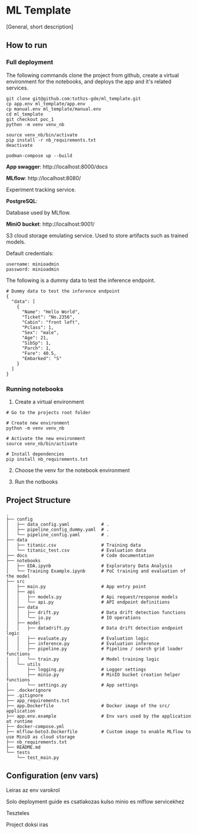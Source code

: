 # ML Template

[General, short description]

## How to run

### Full deployment

The following commands clone the project from github, create a virtual environment for the notebooks, and deploys the app and it's related services.

```
git clone git@github.com:tothzs-gde/ml_template.git
cp app.env ml_template/app.env
cp manual.env ml_template/manual.env
cd ml_template
git checkout poc_1
python -m venv venv_nb

source venv_nb/bin/activate
pip install -r nb_requirements.txt
deactivate

podman-compose up --build
```

**App swagger**: http://localhost:8000/docs

**MLflow**: http://localhost:8080/

Experiment tracking service.

**PostgreSQL**:

Database used by MLflow.

**MiniO bucket**: http://localhost:9001/

S3 cloud storage emulating service. Used to store artifacts such as trained models.

Default credentials:

```
username: minioadmin
password: minioadmin
```

The following is a dummy data to test the inference endpoint.

```
# Dummy data to test the inference endpoint
{
  "data": [
    {
      "Name": "Hello World",
      "Ticket": "No.2356",
      "Cabin": "front left",
      "Pclass": 1,
      "Sex": "male",
      "Age": 21,
      "SibSp": 1,
      "Parch": 1,
      "Fare": 40.5,
      "Embarked": "S"
    }
  ]
}
```

### Running notebooks

1. Create a virtual environment

```
# Go to the projects root folder

# Create new environment
python -m venv venv_nb

# Activate the new environment
source venv_nb/bin/activate

# Install dependencies
pip install nb_requirements.txt
```

2. Choose the venv for the notebook environment

3. Run the notbooks

## Project Structure

```
.
├── config
│   ├── data_config.yaml            # .
│   ├── pipeline_config_dummy.yaml  # .
│   └── pipeline_config.yaml        # .
├── data
│   ├── titanic.csv                 # Training data
│   └── titanic_test.csv            # Evaluation data
├── docs                            # Code documentation
├── notebooks
│   ├── EDA.ipynb                   # Exploratory Data Analysis
│   └── Training Example.ipynb      # PoC training and evaluation of the model
├── src
│   ├── main.py                     # App entry point
│   ├── api
│   │   ├── models.py               # Api request/response models
│   │   └── api.py                  # API endpoint definitions
│   ├── data
│   │   ├── drift.py                # Data drift detection functions
│   │   └── io.py                   # IO operations
│   ├── model
│   │   ├── datadrift.py            # Data drift detection endpoint logic
│   │   ├── evaluate.py             # Evaluation logic
│   │   ├── inference.py            # Evaluation inference
│   │   ├── pipeline.py             # Pipeline / search grid loader functions
│   │   └── train.py                # Model training logic
│   └── utils
│       ├── logging.py              # Logger settings
│       ├── minio.py                # MinIO bucket creation helper functions
│       └── settings.py             # App settings
├── .dockerignore
├── .gitignore
├── app_requirements.txt
├── app.Dockerfile                  # Docker image of the src/ application
├── app.env.example                 # Env vars used by the application at runtime
├── docker-compose.yml
├── mlflow-boto3.Dockerfile         # Custom image to enable MLflow to use MiniO as cloud storage
├── nb_requirements.txt
├── README.md
└── tests
    └── test_main.py
```

## Configuration (env vars)





Leiras az env varokrol

Solo deployment guide es csatlakozas kulso minio es mlflow servicekhez

Teszteles

Project doksi iras
